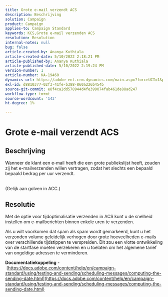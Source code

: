 ```yaml
---
title: Grote e-mail verzendt ACS
description: Beschrijving
solution: Campaign
product: Campaign
applies-to: Campaign Standard
keywords: KCS,Grote e-mail verzenden ACS
resolution: Resolution
internal-notes: null
bug: false
article-created-by: Ananya Kuthiala
article-created-date: 5/10/2022 2:18:21 PM
article-published-by: Ananya Kuthiala
article-published-date: 5/10/2022 2:19:24 PM
version-number: 1
article-number: KA-19460
dynamics-url: https://adobe-ent.crm.dynamics.com/main.aspx?forceUCI=1&pagetype=entityrecord&etn=knowledgearticle&id=c74c6e05-6cd0-ec11-a7b5-0022480a8e40
exl-id: d8810377-02f3-41fe-b388-860a226b454b
source-git-commit: e8f4ca2dd578944d4fe399074fab461de88ad247
workflow-type: tm+mt
source-wordcount: '143'
ht-degree: 1%

---
```


# Grote e-mail verzendt ACS

## Beschrijving

Wanneer de klant een e-mail heeft die een grote publiekslijst heeft, zouden zij het e-mailverzenden willen vertragen, zodat het slechts een bepaald bepaald bedrag per uur verzendt.

<br>(Gelijk aan golven in ACC.)

## Resolutie


Met de optie voor tijdoptimalisatie verzenden in ACS kunt u de snelheid instellen om e-mailberichten binnen enkele uren te verzenden.

Als u wilt voorkomen dat spam als spam wordt gemarkeerd, kunt u het verzonden volume geleidelijk verhogen door grote hoeveelheden e-mails over verschillende tijdstippen te verspreiden. Dit zou een vlotte ontwikkeling van de startfase moeten verzekeren en u toelaten om het algemene tarief van ongeldige adressen te verminderen.



<b>Documentatiekoppeling</b> - [https://docs.adobe.com/content/help/en/campaign-standard/using/testing-and-sending/scheduling-messages/computing-the-sending-date.html](https://docs.adobe.com/content/help/en/campaign-standard/using/testing-and-sending/scheduling-messages/computing-the-sending-date.html)
